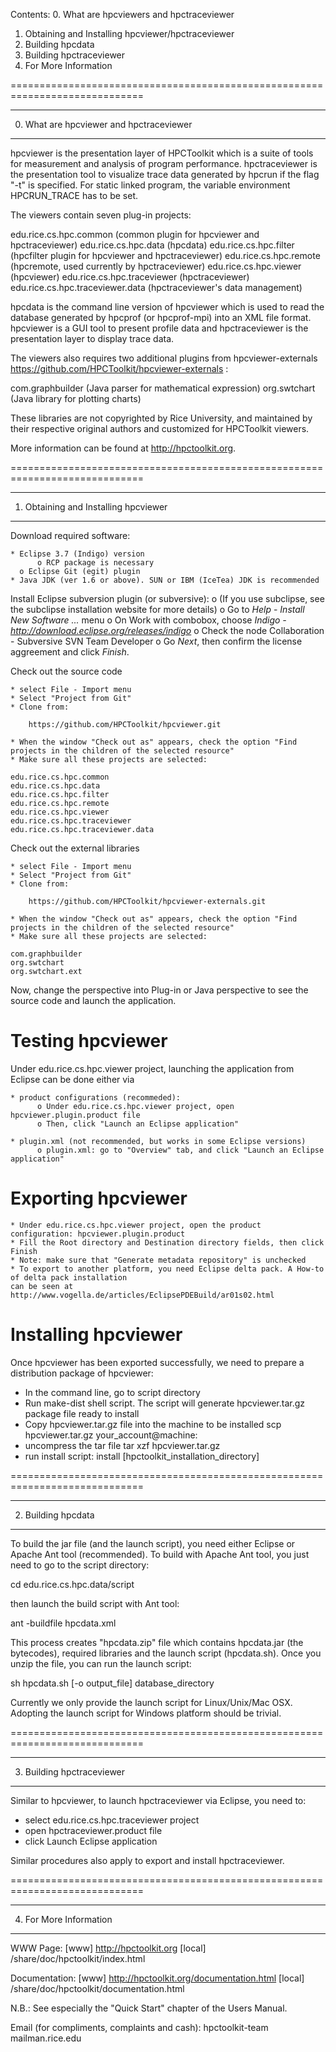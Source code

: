 Contents:
  0. What are hpcviewers and hpctraceviewer
  1. Obtaining and Installing hpcviewer/hpctraceviewer
  2. Building hpcdata
  3. Building hpctraceviewer
  4. For More Information

=============================================================================

----------------------------------------
0. What are hpcviewer and hpctraceviewer
----------------------------------------

hpcviewer is the presentation layer of HPCToolkit which is a suite of tools
for measurement and analysis of program performance.
hpctraceviewer is the presentation tool to visualize trace data generated
by hpcrun if the flag "-t" is specified. For static linked program, the
variable environment HPCRUN_TRACE has to be set. 

The viewers contain seven plug-in projects:

 edu.rice.cs.hpc.common (common plugin for hpcviewer and hpctraceviewer)
 edu.rice.cs.hpc.data   (hpcdata)
 edu.rice.cs.hpc.filter (hpcfilter plugin for hpcviewer and hpctraceviewer)
 edu.rice.cs.hpc.remote (hpcremote, used currently by hpctraceviewer)
 edu.rice.cs.hpc.viewer (hpcviewer)
 edu.rice.cs.hpc.traceviewer (hpctraceviewer)
 edu.rice.cs.hpc.traceviewer.data (hpctraceviewer's data management)

hpcdata is the command line version of hpcviewer which is used to read the
database generated by hpcprof (or hpcprof-mpi) into an XML file format.
hpcviewer is a GUI tool to present profile data and hpctraceviewer is 
the presentation layer to display trace data. 

The viewers also requires two additional plugins from hpcviewer-externals
https://github.com/HPCToolkit/hpcviewer-externals :

 com.graphbuilder (Java parser for mathematical expression)
 org.swtchart     (Java library for plotting charts)

These libraries are not copyrighted by Rice University, and maintained by 
their respective original authors and customized for HPCToolkit viewers. 

More information can be found at
  http://hpctoolkit.org.



=============================================================================

----------------------------------------
1. Obtaining and Installing hpcviewer
----------------------------------------

Download required software:

    * Eclipse 3.7 (Indigo) version
          o RCP package is necessary  
	  o Eclipse Git (egit) plugin
    * Java JDK (ver 1.6 or above). SUN or IBM (IceTea) JDK is recommended


Install Eclipse subversion plugin (or subversive):
    o (If you use subclipse, see the subclipse installation website for more details)
    o Go to *Help* - *Install New Software ...* menu
    o On Work with combobox, choose *Indigo - http://download.eclipse.org/releases/indigo*
    o Check the node Collaboration - Subversive SVN Team Developer
    o Go *Next*, then confirm the license aggreement and click *Finish*. 

Check out the source code

    * select File - Import menu
    * Select "Project from Git"
    * Clone from: 

        https://github.com/HPCToolkit/hpcviewer.git

    * When the window "Check out as" appears, check the option "Find projects in the children of the selected resource"
    * Make sure all these projects are selected: 

    edu.rice.cs.hpc.common
    edu.rice.cs.hpc.data 
    edu.rice.cs.hpc.filter
    edu.rice.cs.hpc.remote
    edu.rice.cs.hpc.viewer 
    edu.rice.cs.hpc.traceviewer 
    edu.rice.cs.hpc.traceviewer.data 

Check out the external libraries

    * select File - Import menu
    * Select "Project from Git"
    * Clone from: 

        https://github.com/HPCToolkit/hpcviewer-externals.git

    * When the window "Check out as" appears, check the option "Find projects in the children of the selected resource"
    * Make sure all these projects are selected: 

    com.graphbuilder
    org.swtchart
    org.swtchart.ext
    
Now, change the perspective into Plug-in or Java perspective to see the source code and launch the application.

Testing hpcviewer
================

Under edu.rice.cs.hpc.viewer project, launching the application from Eclipse can be done either via

    * product configurations (recommeded):
          o Under edu.rice.cs.hpc.viewer project, open hpcviewer.plugin.product file
          o Then, click "Launch an Eclipse application" 

    * plugin.xml (not recommended, but works in some Eclipse versions)
          o plugin.xml: go to "Overview" tab, and click "Launch an Eclipse application" 

Exporting hpcviewer
================

    * Under edu.rice.cs.hpc.viewer project, open the product configuration: hpcviewer.plugin.product
    * Fill the Root directory and Destination directory fields, then click Finish 
    * Note: make sure that "Generate metadata repository" is unchecked
    * To export to another platform, you need Eclipse delta pack. A How-to of delta pack installation
	can be seen at http://www.vogella.de/articles/EclipsePDEBuild/ar01s02.html

Installing hpcviewer
===================

Once hpcviewer has been exported successfully, we need to prepare a distribution package of hpcviewer:
   * In the command line, go to script directory
   * Run make-dist shell script. The script will generate hpcviewer.tar.gz package file ready to install
   * Copy hpcviewer.tar.gz file into the machine to be installed
	scp hpcviewer.tar.gz your_account@machine:
   * uncompress the tar file 
	tar xzf hpcviewer.tar.gz
   * run install script:
	install [hpctoolkit_installation_directory]


=============================================================================

----------------------------------------
2. Building hpcdata
----------------------------------------

To build the jar file (and the launch script), you need either Eclipse or Apache Ant tool (recommended). 
To build with Apache Ant tool, you just need to go to the script directory:

cd edu.rice.cs.hpc.data/script

then launch the build script with Ant tool:

ant -buildfile hpcdata.xml

This process creates "hpcdata.zip" file which contains hpcdata.jar (the bytecodes), 
required libraries and the launch script (hpcdata.sh). 
Once you unzip the file, you can run the launch script:

sh hpcdata.sh [-o output_file] database_directory

Currently we only provide the launch script for Linux/Unix/Mac OSX. 
Adopting the launch script for Windows platform should be trivial.



=============================================================================

----------------------------------------
3. Building hpctraceviewer
----------------------------------------

Similar to hpcviewer, to launch hpctraceviewer via Eclipse, you need to:

  * select edu.rice.cs.hpc.traceviewer project
  * open hpctraceviewer.product file
  * click Launch Eclipse application

Similar procedures also apply to export and install hpctraceviewer.



=============================================================================

----------------------------------------
4. For More Information
----------------------------------------

WWW Page:
  [www]   http://hpctoolkit.org
  [local] <hpctoolkit-install>/share/doc/hpctoolkit/index.html

Documentation:
  [www]   http://hpctoolkit.org/documentation.html
  [local] <hpctoolkit-install>/share/doc/hpctoolkit/documentation.html

  N.B.: See especially the "Quick Start" chapter of the Users Manual.

Email (for compliments, complaints and cash):
  hpctoolkit-team <at> mailman.rice.edu 


